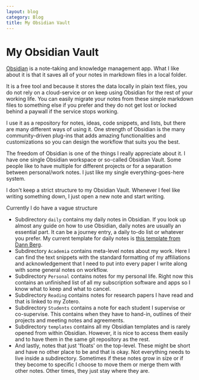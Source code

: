 ```yaml
---
layout: blog
category: Blog
title: My Obsidian Vault
---
```

# My Obsidian Vault
<a href="https://obsidian.md" target="_blank" rel="noopener">Obsidian</a> is a note-taking and knowledge management app. What I like about it is that it saves all of your notes in markdown files in a local folder.

It is a free tool and because it stores the data locally in plain text files, you do not rely on a cloud-service or on keep using Obsidian for the rest of your working life. You can easily migrate your notes from these simple markdown files to something else if you prefer and they do not get lost or locked behind a paywall if the service stops working.

I use it as a repository for notes, ideas, code snippets, and lists, but there are many different ways of using it. One strength of Obsidian is the many community-driven plug-ins that adds amazing functionalities and customizations so you can design the workflow that suits you the best.

The freedom of Obsidian is one of the things I really appreciate about it. I have one single Obsidian workspace or so-called Obsidian Vault. Some people like to have multiple for different projects or for a separation between personal/work notes. I just like my single everything-goes-here system.

I don't keep a strict structure to my Obsidian Vault. Whenever I feel like writing something down, I just open a new note and start writing.

Currently I do have a vague structure
- Subdirectory `daily` contains my daily notes in Obsidian. If you look up almost any guide on how to use Obsidian, daily notes are usually an essential part. It can be a journey entry, a daily to-do list or whatever you prefer. My current template for daily notes is <a href="https://dannb.org/blog/2022/obsidian-daily-note-template/" target="_blank" rel="noopener">this template from Dann Berg</a>.
- Subdirectory `Academia` contains meta-level notes about my work. Here I can find the text snippets with the standard formatting of my affiliations and acknowledgement that I need to put into every paper I write along with some general notes on workflow.
- Subdirectory `Personal` contains notes for my personal life. Right now this contains an unfinished list of all my subscription software and apps so I know what to keep and what to cancel.
- Subdirectory `Reading` contains notes for research papers I have read and that is linked to my Zotero.
- Subdirectory `Students` contains a note for each student I supervise or co-supervise. This contains when they have to hand-in, outlines of their projects and meeting notes and agreements.
- Subdirectory `templates` contains all my Obsidian templates and is rarely opened from within Obsidian. However, it is nice to access them easily and to have them in the same git repository as the rest.
- And lastly, notes that just 'floats' on the top-level. These might be short and have no other place to be and that is okay. Not everything needs to live inside a subdirectory. Sometimes if these notes grow in size or if they become to specific I choose to move them or merge them with other notes. Other times, they just stay where they are.
